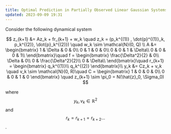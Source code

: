 ```yaml
---
title: Optimal Prediction in Partially Observed Linear Gaussian Systems
updated: 2023-09-09 19:31
---
```


Consider the following dynamical system

$$
  z_{k+1} &= Az_k + fr_{k+1} + w_k \quad z_k = (p_k^{(1)} , \dot{p}^{(1)}_k, p_k^{(2)}, \dot{p}_k^{(2)}) \quad w_k \sim \mathcal{N}(0, Q) \\
  A &=
  \begin{bmatrix}
    1 & \Delta & 0 & 0\\
    0 & 1 & 0 & 0\\
    0 & 0 & 1 & \Delta\\
    0 & 0 & 0 & 1\\
  \end{bmatrix}\quad
 f =
  \begin{bmatrix}
    \frac{\Delta^2}{2} & 0\\
    \Delta & 0\\
    0 & \frac{\Delta^2}{2}\\
    0 & \Delta\\
  \end{bmatrix}\quad
 r_{k+1} =
  \begin{bmatrix}
    q_k^{(1)}\\
    q_k^{(2)}
  \end{bmatrix}\\
  y_k &= Cz_k + v_k \quad v_k \sim \mathcal{N}(0, R)\quad
        C = \begin{bmatrix}
          1 & 0 & 0 & 0\\
          0 & 0 & 1 & 0
  \end{bmatrix} \quad z_{k+1} \sim \pi_0 = N(\hat{z}_0, \Sigma_0)
$$

where $$y_k, v_k \in \mathbb{R}^2$$ and $$r_k=r_{k+1}=r_{k+2}\hdots$$.
